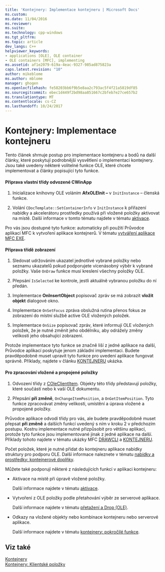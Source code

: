 ```yaml
---
title: 'Kontejnery: Implementace kontejneru | Microsoft Docs'
ms.custom: 
ms.date: 11/04/2016
ms.reviewer: 
ms.suite: 
ms.technology: cpp-windows
ms.tgt_pltfrm: 
ms.topic: article
dev_langs: C++
helpviewer_keywords:
- applications [OLE], OLE container
- OLE containers [MFC], implementing
ms.assetid: af1e2079-619a-4eac-9327-985ad875823a
caps.latest.revision: "10"
author: mikeblome
ms.author: mblome
manager: ghogen
ms.openlocfilehash: fe58203bb6f9b5e8aa2c793ac5f4f21a5819df85
ms.sourcegitcommit: ebec1d449f2bd98aa851667c2bfeb7e27ce657b2
ms.translationtype: MT
ms.contentlocale: cs-CZ
ms.lasthandoff: 10/24/2017
---
```

# <a name="containers-implementing-a-container"></a>Kontejnery: Implementace kontejneru
Tento článek shrnuje postup pro implementace kontejneru a bodů na další články, které poskytují podrobnější vysvětlení o implementaci kontejnery. Jsou také uvedeny některé volitelné funkce OLE, které chcete implementovat a články popisující tyto funkce.  
  
#### <a name="to-prepare-your-cwinapp-derived-class"></a>Příprava vlastní třídy odvozené CWinApp  
  
1.  Inicializace knihovny OLE voláním **AfxOLEInit –** v `InitInstance` – členská funkce.  
  
2.  Volání `CDocTemplate::SetContainerInfo` v `InitInstance` k přiřazení nabídky a akcelerátoru prostředky používá při vložené položky aktivovat na místě. Další informace v tomto tématu najdete v tématu [aktivace](../mfc/activation-cpp.md).  
  
 Pro vás jsou dostupné tyto funkce: automaticky při použití Průvodce aplikací MFC k vytvoření aplikace kontejnerů. V tématu [vytváření aplikace MFC EXE](../mfc/reference/mfc-application-wizard.md).  
  
#### <a name="to-prepare-your-view-class"></a>Příprava třídě zobrazení  
  
1.  Sledovat udržováním ukazatel jednotlivé vybrané položky nebo seznamu ukazatelů pokud podporujete vícenásobný výběr k vybrané položky. Vaše `OnDraw` funkce musí kreslení všechny položky OLE.  
  
2.  Přepsání `IsSelected` ke kontrole, jestli aktuálně vybranou položku do ní předán.  
  
3.  Implementace **OnInsertObject** popisovač zpráv se má zobrazit **vložit objekt** dialogové okno.  
  
4.  Implementace `OnSetFocus` zpráva obslužná rutina přenos fokus ze zobrazení do místní službě active OLE vložených položek.  
  
5.  Implementace `OnSize` popisovač zpráv, které informují OLE vložených položek, že je nutné změnit jeho obdélníku, aby odrážely změny velikosti jeho obsahující zobrazení.  
  
 Protože implementace tyto funkce se značně liší z jedné aplikace na další, Průvodce aplikací poskytuje jenom základní implementaci. Budete pravděpodobně muset upravit tyto funkce pro uvedení aplikace fungovat správně. Příklady, najdete v článku [KONTEJNERU](../visual-cpp-samples.md) ukázka.  
  
#### <a name="to-handle-embedded-and-linked-items"></a>Pro zpracování vložené a propojené položky  
  
1.  Odvození třídy z [COleClientItem](../mfc/reference/coleclientitem-class.md). Objekty této třídy představují položky, které součástí nebo k vaší OLE dokumentu.  
  
2.  Přepsání **při změně**, `OnChangeItemPosition`, a `OnGetItemPosition`. Tyto funkce zpracovávat změny velikosti, umístění a úprava vložené a propojené položky.  
  
 Průvodce aplikace odvodí třídy pro vás, ale budete pravděpodobně muset přepsat **při změně** a dalších funkcí uvedený s ním v kroku 2 v předchozím postupu. Kostru implementace nutné přizpůsobit pro většinu aplikací, protože tyto funkce jsou implementované jinak z jedné aplikace na další. Příklady tohoto najdete v tématu ukázky MFC [DRAWCLI](../visual-cpp-samples.md) a [KONTEJNERU](../visual-cpp-samples.md).  
  
 Počet položek, které je nutné přidat do kontejneru aplikace nabídky struktury pro podporu OLE. Další informace naleznete v tématu [nabídky a prostředky: kontejnerové doplňky](../mfc/menus-and-resources-container-additions.md).  
  
 Můžete také podporují některé z následujících funkcí v aplikaci kontejneru:  
  
-   Aktivace na místě při úpravě vložené položky.  
  
     Další informace najdete v tématu [aktivace](../mfc/activation-cpp.md).  
  
-   Vytvoření z OLE položky podle přetahování výběr ze serverové aplikace.  
  
     Další informace najdete v tématu [přetažení a Drop (OLE)](../mfc/drag-and-drop-ole.md).  
  
-   Odkazy na vložené objekty nebo kombinace kontejneru nebo serverové aplikace.  
  
     Další informace najdete v tématu [kontejnery: pokročilé funkce](../mfc/containers-advanced-features.md).  
  
## <a name="see-also"></a>Viz také  
 [Kontejnery](../mfc/containers.md)   
 [Kontejnery: Klientské položky](../mfc/containers-client-items.md)

